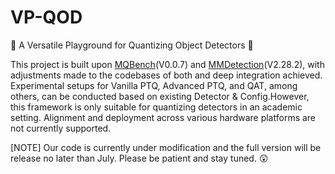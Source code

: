 # VP-QOD
:dizzy: A Versatile Playground for Quantizing Object Detectors :dizzy:

This project is built upon [MQBench](https://github.com/ModelTC/MQBench)(V0.0.7) and [MMDetection](https://github.com/open-mmlab/mmdetection/tree/2.x)(V2.28.2), with adjustments made to the codebases of both and deep integration achieved. Experimental setups for Vanilla PTQ, Advanced PTQ, and QAT, among others, can be conducted based on existing Detector & Config.However, this framework is only suitable for quantizing detectors in an academic setting. Alignment and deployment across various hardware platforms are not currently supported.

[NOTE] Our code is currently under modification and the full version will be release no later than July. Please be patient and stay tuned. :astonished:
